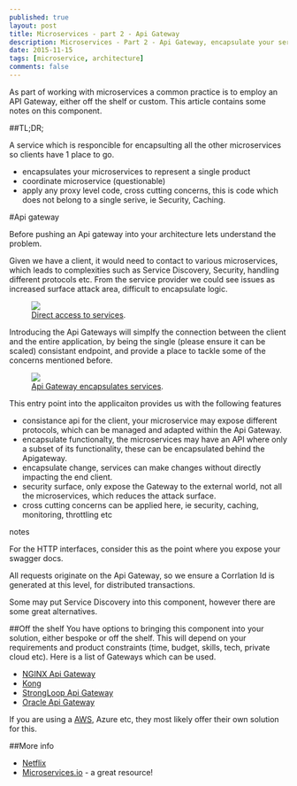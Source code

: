 ```yaml
---
published: true
layout: post
title: Microservices - part 2 - Api Gateway
description: Microservices - Part 2 - Api Gateway, encapsulate your services.
date: 2015-11-15
tags: [microservice, architecture]
comments: false
---
```


As part of working with microservices a common practice is to employ an API Gateway, either off the shelf or custom. This article contains some notes on this component.

##TL;DR;

A service which is responcible for encapsulting all the other microservices so clients have 1 place to go. 

- encapsulates your microservices to represent a single product
- coordinate microservice (questionable)
- apply any proxy level code, cross cutting concerns, this is code which does not belong to a single serive, ie Security, Caching.

#Api gateway

Before pushing an Api gateway into your architecture lets understand the problem. 

Given we have a client, it would need to contact to various microservices, which leads to complexities such as Service Discovery, Security, handling different protocols etc. From the service provider we could see issues as increased surface attack area, difficult to encapsulate logic. 

<figure>
	<a href="http://dbones.github.io/images/posts/2015/microservices/client-depends-on-services-directly.JPG"><img src="http://dbones.github.io/images/posts/2015/microservices/client-depends-on-services-directly.JPG"></img></a>
	<figcaption><a href="http://dbones.github.io/images/posts/2015/microservices/client-depends-on-services-directly.JPG" title="Microserive">Direct access to services</a>.</figcaption>
</figure>

Introducing the Api Gateways will simplfy the connection between the client and the entire application, by being the single (please ensure it can be scaled) consistant endpoint, and provide a place to tackle some of the concerns mentioned before.

<figure>
	<a href="http://dbones.github.io/images/posts/2015/microservices/apiGateway-encapsulates-services.JPG"><img src="http://dbones.github.io/images/posts/2015/microservices/apiGateway-encapsulates-services.JPG"></img></a>
	<figcaption><a href="http://dbones.github.io/images/posts/2015/microservices/apiGateway-encapsulates-services.JPG" title="Microserive">Api Gateway encapsulates services</a>.</figcaption>
</figure>

This entry point into the applicaiton provides us with the following features

- consistance api for the client, your microservice may expose different protocols, which can be managed and adapted within the Api Gateway.
- encapsulate functionalty, the microservices may have an API where only a subset of its functionality, these can be encapsulated behind the Apigateway.
- encapsulate change, services can make changes without directly impacting the end client.
- security surface, only expose the Gateway to the external world, not all the microservices, which reduces the attack surface.
- cross cutting concerns can be applied here, ie security, caching, monitoring, throttling etc

notes

For the HTTP interfaces, consider this as the point where you expose your swagger docs.

All requests originate on the Api Gateway, so we ensure a Corrlation Id is generated at this level, for distributed transactions.

Some may put Service Discovery into this component, however there are some great alternatives.

##Off the shelf
You have options to bringing this component into your solution, either bespoke or off the shelf. This will depend on your requirements and product constraints (time, budget, skills, tech, private cloud etc). Here is a list of Gateways which can be used.

- [NGINX Api Gateway](https://www.nginx.com/solutions/api-gateway/)
- [Kong](https://getkong.org/)
- [StrongLoop Api Gateway](https://strongloop.com/node-js/api-gateway/)
- [Oracle Api Gateway](http://www.oracle.com/us/products/middleware/identity-management/api-gateway/overview/index.html)

If you are using a [AWS](https://aws.amazon.com/api-gateway/), Azure etc, they most likely offer their own solution for this.

##More info

- [Netflix](http://techblog.netflix.com/2012/07/embracing-differences-inside-netflix.html)
- [Microservices.io](http://microservices.io/patterns/apigateway.html) - a great resource!
